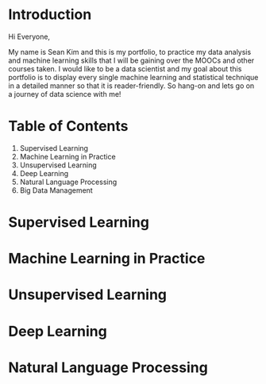 
# Introduction

Hi Everyone,

My name is Sean Kim and this is my portfolio, to practice my data analysis and machine learning skills that I will be gaining over the MOOCs and other courses taken. I would like to be a data scientist and my goal about this portfolio is to display every single machine learning and statistical technique in a detailed manner so that it is reader-friendly. So hang-on and lets go on a journey of data science with me!

# Table of Contents
  1. Supervised Learning
  2. Machine Learning in Practice
  3. Unsupervised Learning
  4. Deep Learning
  5. Natural Language Processing
  6. Big Data Management
  
# Supervised Learning
  
# Machine Learning in Practice

# Unsupervised Learning

# Deep Learning

# Natural Language Processing

